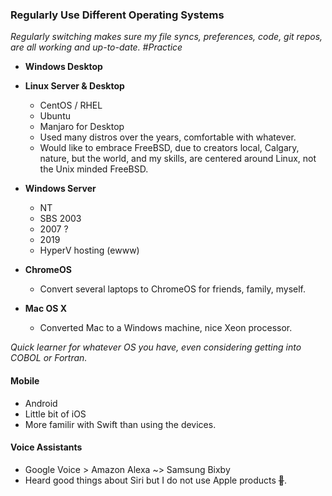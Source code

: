 ### Regularly Use Different Operating Systems
*Regularly switching makes sure my file syncs, preferences, code, git repos, are all working and up-to-date. #Practice*

- **Windows Desktop**

- **Linux Server & Desktop**
	- CentOS / RHEL
	- Ubuntu
	- Manjaro for Desktop
	- Used many distros over the years, comfortable with whatever.
	- Would like to embrace FreeBSD, due to creators local, Calgary, nature, but the world, and my skills, are centered around Linux, not the Unix minded FreeBSD.
- **Windows Server**
	- NT
	- SBS 2003
	- 2007 ?
	- 2019
	- HyperV hosting (ewww)
- **ChromeOS**
	- Convert several laptops to ChromeOS for friends, family, myself.
- **Mac OS X**
	- Converted Mac to a Windows machine, nice Xeon processor.

*Quick learner for whatever OS you have, even considering getting into COBOL or Fortran.*

#### Mobile
- Android
- Little bit of iOS
- More familir with Swift than using the devices.

#### Voice Assistants
- Google Voice > Amazon Alexa ~> Samsung Bixby
- Heard good things about Siri but I do not use Apple products ~~🍎~~.